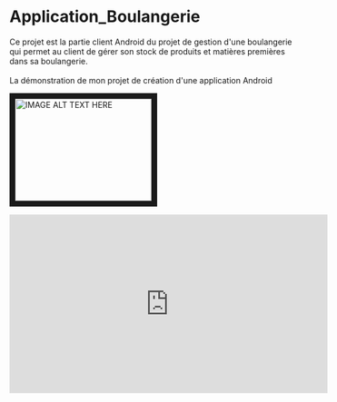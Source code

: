 # Application_Boulangerie
Ce projet est la partie client Android du projet de gestion d'une boulangerie qui permet au client de gérer son stock de produits et matières premières dans sa boulangerie.
<br>
<br>
La démonstration de mon projet de création d'une application Android
<br>

<a href="https://www.youtube.com/embed/Pdmi6IbGVSw
" target="_blank"><img src="http://img.youtube.com/vi/YOUTUBE_VIDEO_ID_HERE/0.jpg" 
alt="IMAGE ALT TEXT HERE" width="240" height="180" border="10" /></a>



<iframe width="560" height="315" src="https://www.youtube.com/embed/Pdmi6IbGVSw" title="YouTube video player" frameborder="0" allow="accelerometer; autoplay; clipboard-write; encrypted-media; gyroscope; picture-in-picture" allowfullscreen></iframe>
